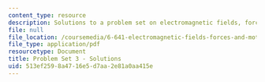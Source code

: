 ```yaml
---
content_type: resource
description: Solutions to a problem set on electromagnetic fields, forces, and motion.
file: null
file_location: /coursemedia/6-641-electromagnetic-fields-forces-and-motion-spring-2005/513ef2598a4716e5d7aa2e81a0aa415e_05_ps03_sol.pdf
file_type: application/pdf
resourcetype: Document
title: Problem Set 3 - Solutions
uid: 513ef259-8a47-16e5-d7aa-2e81a0aa415e
---
```

